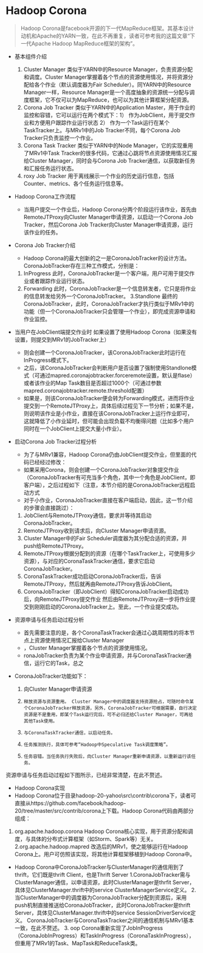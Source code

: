 # Hadoop Corona
> Hadoop Corona是facebook开源的下一代MapReduce框架。其基本设计动机和Apache的YARN一致，在此不再重复，读者可参考我的这篇文章“下一代Apache Hadoop MapReduce框架的架构”。 

* 基本组件介绍
  1. Cluster Manager 类似于YARN中的Resource Manager，负责资源分配和调度。Cluster Manager掌握着各个节点的资源使用情况，并将资源分配给各个作业（默认调度器为Fair Scheduler）。同YARN中的Resource Manager一样，Resource Manager是一个高度抽象的资源统一分配与调度框架，它不仅可以为MapReduce，也可以为其他计算框架分配资源。
  2. Corona Job Tracker 类似于YARN中的Application Master，用于作业的监控和容错，它可以运行在两个模式下：1） 作为JobClient，用于提交作业和方便用户跟踪作业运行状态 2）   作为一个Task运行在某个TaskTracker上。与MRv1中的Job Tracker不同，每个Corona Job Tracker只负责监控一个作业。
  3. Corona Task Tracker 类似于YARN中的Node Manager，它的实现重用了MRv1中Task Tracker的很多代码，它通过心跳将节点资源使用情况汇报给Cluster Manager，同时会与Corona Job Tracker通信，以获取新任务和汇报任务运行状态。
  4. roxy Job Tracker 用于离线展示一个作业的历史运行信息，包括Counter、metrics、各个任务运行信息等。

* Hadoop Corona工作流程
  * 当用户提交一个作业后，Hadoop Corona分两个阶段运行该作业，首先由RemoteJTProxy向Cluster Manager申请资源，以启动一个Corona Job Tracker，然后Corona Job Tracker向Cluster Manager申请资源，运行该作业的任务。

* Corona Job Tracker介绍
  * Hadoop Corona的最大创新的之一是CoronaJobTracker的设计方法。CoronaJobTracker存在三种工作模式，分别是：
  1. InProgress 此时，CoronaJobTracker是一个客户端，用户可用于提交作业或者跟踪作业运行状态。
  2. Forwarding 此时，CoronaJobTracker是一个信息转发者，它只是将作业的信息转发给另外一个CoronaJobTracker。
  3.Standlone 最终的CoronaJobTracker，此时，CoronaJobTracker才执行类似于MRv1中的功能（但一个CoronaJobTracker只会管理一个作业），即完成资源申请和作业监控。

* 当用户在JobClient端提交作业时 如果设置了使用Hadoop Corona（如果没有设置，则提交到MRv1的JobTracker上）
  * 则会创建一个CoronaJobTracker，该CoronaJobTracker此时运行在InProgress模式下。
  * 之后，该CoronaJobTracker会判断用户是否设置了强制使用Standlone模式（可通过mapred.coronajobtracker.forceremote设置，默认是flase）或者该作业的Map Task数目是否超过1000个（可通过参数mapred.coronajobtracker.remote.threshold配置）
  * 如果是，则该CoronaJobTracker便会转为Forwarding模式，进而将作业提交到一个RemoteJTProxy上，具体后续过程见下一节分析；如果不是，则说明该作业是小作业，直接在该CoronaJobTracker上运行作业即可，这就降低了小作业延时，但可能会出现负载不均衡得问题（比如多个用户同时在一个JobClient上提交大量小作业）。

 
* 启动Corona Job Tracker过程分析
  * 为了与MRv1兼容，Hadoop Corona仍由JobClient提交作业，但里面的代码已经经过修改：
  * 如果采用Corona，则会创建一个CoronaJobTracker对象提交作业（CoronaJobTracker有可充当多个角色，其中一个角色是JobClient，即客户端），之后过程如下（注意，本节介绍的是CoronaJobTracker远程启动方式
  * 对于小作业，CoronaJobTracker直接在客户端启动，因此，这一节介绍的步骤会直接跳过）：
  1. JobClient与RemoteJTProxy通信，要求并等待其启动CoronaJobTracker。
  2. RemoteJTProxy收到请求后，向Cluster Manager申请资源。
  3. Cluster Manager中的Fair Scheduler调度器为其分配合适的资源，并push给RemoteJTProxy。
  4. RemoteJTProxy根据分配到的资源（在哪个TaskTracker上，可使用多少资源），与对应的CoronaTaskTracker通信，要求它启动CoronaJobTracker。
  5. CoronaTaskTracker成功启动CoronaJobTracker后，告诉RemoteJTProxy，然后就再由RemoteJTProxy告诉JobClient。
  6. CoronaJobTracker（即JobClient）得知CoronaJobTracker启动成功后，向RemoteJTProxy提交作业
  然后由RemoteJTProxy进一步将作业提交到刚刚启动的CoronaJobTracker上。至此，一个作业提交成功。

* 资源申请与任务启动过程分析
  * 首先需要注意的是，各个CoronaTaskTracker会通过心跳周期性的将本节点上资源使用情况汇报给Cluster Manager
  * ，Cluster Manager掌握着各个节点的资源使用情况。
  * ronaJobTracker负责为某个作业申请资源，并与CoronaTaskTracker通信，运行它的Task，总之

* CoronaJobTracker功能如下：
  1. 向Cluster Manager申请资源
  2.     释放资源与资源重用。 Cluster Manager中的调度器支持资源抢占，可随时命令某个CoronaJobTracker释放资源，另外，CoronaJobTracker可根据需要，自行决定资源是不是重用，即某个Task运行完后，可不必归还给Cluster Manager，可再给其他Task使用。
  3.     与CoronaTaskTracker通信，以启动任务。
  4.     任务推测执行，具体可参考“Hadoop中Speculative Task调度策略”。
  5.     任务容错。当任务执行失败后，向Cluster Manager重新申请资源，以重新运行该任务。
资源申请与任务启动过程如下图所示，已经非常清楚，在此不赘述。

 
*   Hadoop Corona实现
  * Hadoop Corona位于目录hadoop-20-yahoo\src\contrib\corona下，读者可直接从https://github.com/facebook/hadoop-20/tree/master/src/contrib/corona上下载。Hadoop Corona代码由两部分组成：
  1. org.apache.hadoop.corona        Hadoop Corona核心实现，用于资源分配和调度，与具体的分布式计算框架（如Storm、Spark等）无关。
  2.org.apache.hadoop.mapred      改造后的MRv1，使之能够运行在Hadoop Corona上。用户可仿照该实现，将其他计算框架移植到Hadoop Corona中。

* Hadoop Corona中CoronaJobTracker与ClusterManager的通信用到了thrift，它们既是thrift Client，也是Thrift Server
  1.CoronaJobTracker需与ClusterManager通信，以申请资源，此时ClusterManager是thrfit Server，具体见ClusterManager.thrift中的service ClusterManagerService定义。
  2.当ClusterManager中的调度器为CoronaJobTracker分配到资源后，采用push机制直接推送给CoronaJobTracker，此时CoronaJobTracker是thrift Server，具体见ClusterManager.thrift中的service SessionDriverService定义。
CoronaJobTracker与CoronaTaskTracker之间的通信机制与MRv1基本一致，在此不赘述。
  3. oop Corona重新实现了JobInProgress（CoronaJobInProgress）和TaskInProgress（CoronaTaskInProgress），但重用了MRv1的Task、MapTask和ReduceTask类。
